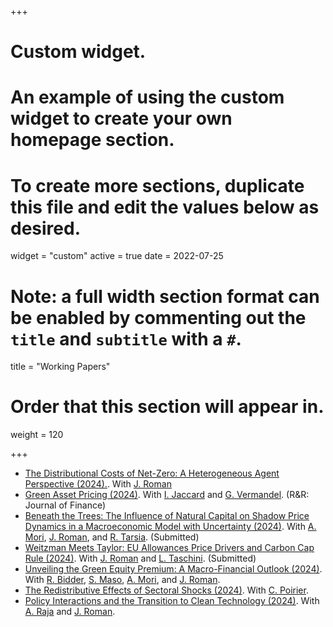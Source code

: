 +++
# Custom widget.
# An example of using the custom widget to create your own homepage section.
# To create more sections, duplicate this file and edit the values below as desired.
widget = "custom"
active = true
date = 2022-07-25

# Note: a full width section format can be enabled by commenting out the `title` and `subtitle` with a `#`.
title = "Working Papers"


# Order that this section will appear in.
weight = 120

+++
- [The Distributional Costs of Net-Zero: A Heterogeneous Agent Perspective (2024).](files/job-market-paper.pdf). With [J. Roman](https://jossroman.com/)
- [Green Asset Pricing (2024)](files/Green_asset_pricing_v2024.pdf). With [I. Jaccard](https://sites.google.com/site/ivanjaccard/home) and [G. Vermandel](https://vermandel.fr/the-author/). (R&R: Journal of Finance)
- [Beneath the Trees: The Influence of Natural Capital on Shadow Price Dynamics in a Macroeconomic Model with Uncertainty (2024)](files/working-paper-420-Benmir-Mori-et-al.pdf). With [A. Mori](https://www.kcl.ac.uk/people/aditya-mori), [J. Roman](https://jossroman.com/), and [R. Tarsia](https://www.lse.ac.uk/geography-and-environment/people/phd-students/romano-tarsia). (Submitted)
- [Weitzman Meets Taylor: EU Allowances Price Drivers and Carbon Cap Rule (2024)](files/working-paper-421-Benmir-Roman-et-al.pdf). With [J. Roman](https://jossroman.com/) and [L. Taschini](https://www.business-school.ed.ac.uk/staff/luca-taschini). (Submitted)
- [Unveiling the Green Equity Premium: A Macro-Financial Outlook (2024)](files/Greenium_Puzzle.pdf). With [R. Bidder](https://www.rhysmichaelbidder-economist.com/), [S. Maso](https://www.kcl.ac.uk/people/simone-maso), [A. Mori](https://www.kcl.ac.uk/people/aditya-mori), and [J. Roman](https://jossroman.com/).
- [The Redistributive Effects of Sectoral Shocks (2024)](files/HA_IO_Paper.pdf). With [C. Poirier](https://www.comepoirier.fr/).
- [Policy Interactions and the Transition to Clean Technology (2024)](files/Policy_Interaction_vJuly2022.pdf). With [A. Raja](https://www.akashraja.com/) and [J. Roman](https://jossroman.com/).